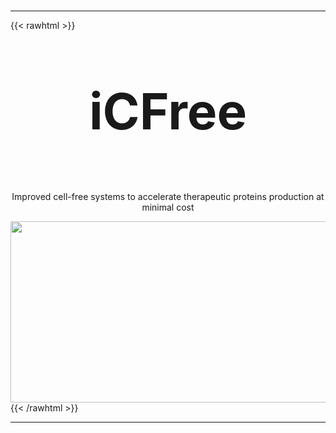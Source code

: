 #
---
{{< rawhtml >}}
        <p align="center" style="font-size:80px">
                <b>iCFree</b>
        </p>
        <center>
                <p>Improved cell-free systems to accelerate therapeutic proteins production at minimal cost
                </p>
        </center>
        <center>
                <img src="/img/icfree_workflow.png" width="680" height="290"/>
        </center>
{{< /rawhtml >}}

---